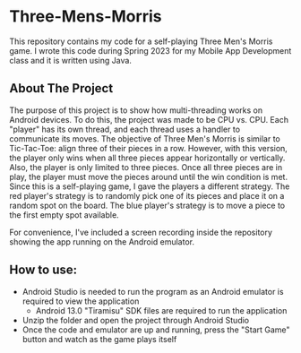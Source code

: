# Three-Mens-Morris
This repository contains my code for a self-playing Three Men's Morris game. I wrote this code during Spring 2023 for my Mobile App Development class and it is written using Java.

## About The Project
The purpose of this project is to show how multi-threading works on Android devices. To do this, the project was made to be CPU vs. CPU. Each "player" has its own thread, and each thread uses a handler to communicate its moves. The objective of Three Men's Morris is similar to Tic-Tac-Toe: align three of their pieces in a row. However, with this version, the player only wins when all three pieces appear horizontally or vertically. Also, the player is only limited to three pieces. Once all three pieces are in play, the player must move the pieces around until the win condition is met. Since this is a self-playing game, I gave the players a different strategy. The red player's strategy is to randomly pick one of its pieces and place it on a random spot on the board. The blue player's strategy is to move a piece to the first empty spot available.

For convenience, I've included a screen recording inside the repository showing the app running on the Android emulator.

## How to use:
- Android Studio is needed to run the program as an Android emulator is required to view the application
  - Android 13.0 "Tiramisu" SDK files are required to run the application
- Unzip the folder and open the project through Android Studio
- Once the code and emulator are up and running, press the "Start Game" button and watch as the game plays itself

